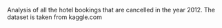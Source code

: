 Analysis of all the hotel bookings that are cancelled in the year 2012.
The dataset is taken from kaggle.com
